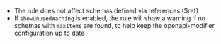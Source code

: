 - The rule does not affect schemas defined via references ($ref)
- If `showUnusedWarning` is enabled, the rule will show a warning if no schemas with `maxItems` are found, to help keep the openapi-modifier configuration up to date 